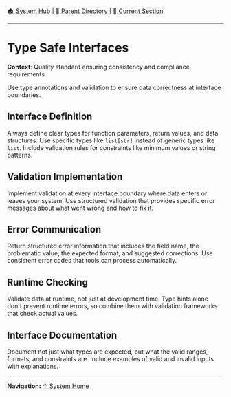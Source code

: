 [🏠 System Hub](../INDEX.md) | [📁 Parent Directory](./) | [📖 Current Section](#)

---

# Type Safe Interfaces

**Context**: Quality standard ensuring consistency and compliance requirements


Use type annotations and validation to ensure data correctness at interface boundaries.

## Interface Definition

Always define clear types for function parameters, return values, and data structures. Use specific types like `list[str]` instead of generic types like `list`. Include validation rules for constraints like minimum values or string patterns.

## Validation Implementation

Implement validation at every interface boundary where data enters or leaves your system. Use structured validation that provides specific error messages about what went wrong and how to fix it.

## Error Communication

Return structured error information that includes the field name, the problematic value, the expected format, and suggested corrections. Use consistent error codes that tools can process automatically.

## Runtime Checking

Validate data at runtime, not just at development time. Type hints alone don't prevent runtime errors, so combine them with validation frameworks that check actual values.

## Interface Documentation

Document not just what types are expected, but what the valid ranges, formats, and constraints are. Include examples of valid and invalid inputs with explanations.

---
**Navigation:** [↑ System Home](../INDEX.md)
